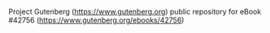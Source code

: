 Project Gutenberg (https://www.gutenberg.org) public repository for eBook #42756 (https://www.gutenberg.org/ebooks/42756)
